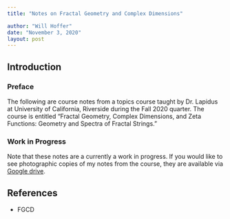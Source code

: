 ```yaml
---
title: "Notes on Fractal Geometry and Complex Dimensions"

author: "Will Hoffer"
date: "November 3, 2020"
layout: post
---
```


<script src="{{ site.url }}{{ site.baseurl }}/knitr_files/2020-11-03-notes-on-fractals_files/header-attrs-2.1/header-attrs.js"></script>

<section class="main-content">
<div id="introduction" class="section level1">
<h1>Introduction</h1>
<div id="preface" class="section level3 unnumbered">
<h3 class="unnumbered">Preface</h3>
<p>The following are course notes from a topics course taught by Dr. Lapidus at University of California, Riverside during the Fall 2020 quarter. The course is entitled “Fractal Geometry, Complex Dimensions, and Zeta Functions: Geometry and Spectra of Fractal Strings.”</p>
</div>
<div id="work-in-progress" class="section level3">
<h3>Work in Progress</h3>
<p>Note that these notes are a currently a work in progress. If you would like to see photographic copies of my notes from the course, they are available via <a href="https://drive.google.com/file/d/1P6DR6_KdUUM_mmMGHNQjMY3Yybhb73D9/view?usp=sharing">Google drive</a>.</p>
</div>
</div>
<div id="references" class="section level1">
<h1>References</h1>
<ul>
<li>FGCD</li>
</ul>
</div>
</section>
